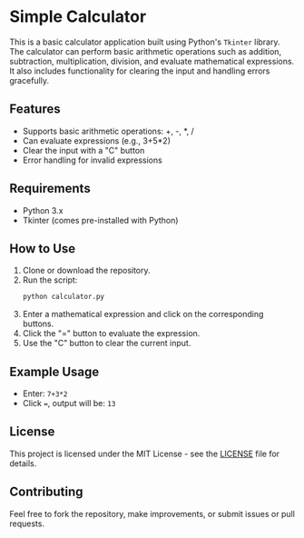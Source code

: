 
# Simple Calculator

This is a basic calculator application built using Python's `Tkinter` library. The calculator can perform basic arithmetic operations such as addition, subtraction, multiplication, division, and evaluate mathematical expressions. It also includes functionality for clearing the input and handling errors gracefully.

## Features

- Supports basic arithmetic operations: +, -, *, /
- Can evaluate expressions (e.g., 3+5*2)
- Clear the input with a "C" button
- Error handling for invalid expressions

## Requirements

- Python 3.x
- Tkinter (comes pre-installed with Python)

## How to Use

1. Clone or download the repository.
2. Run the script:
   ```bash
   python calculator.py
   ```
3. Enter a mathematical expression and click on the corresponding buttons.
4. Click the "=" button to evaluate the expression.
5. Use the "C" button to clear the current input.

## Example Usage

- Enter: `7+3*2`
- Click `=`, output will be: `13`

## License

This project is licensed under the MIT License - see the [LICENSE](LICENSE) file for details.

## Contributing

Feel free to fork the repository, make improvements, or submit issues or pull requests.
